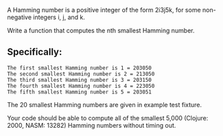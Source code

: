 A Hamming number is a positive integer of the form 2i3j5k, for some non-negative integers i, j, and k.

Write a function that computes the nth smallest Hamming number.

## Specifically:

```
The first smallest Hamming number is 1 = 203050
The second smallest Hamming number is 2 = 213050
The third smallest Hamming number is 3 = 203150
The fourth smallest Hamming number is 4 = 223050
The fifth smallest Hamming number is 5 = 203051
```

The 20 smallest Hamming numbers are given in example test fixture.

Your code should be able to compute all of the smallest 5,000 (Clojure: 2000, NASM: 13282) Hamming numbers without timing out.
